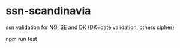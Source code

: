 # ssn-scandinavia
ssn validation for NO, SE and DK (DK=date validation, others cipher)

npm run test
